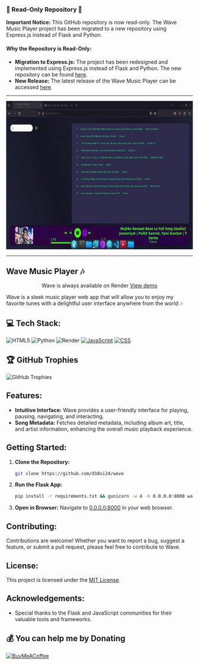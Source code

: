 
### 🚨 Read-Only Repository 🚨

**Important Notice:** This GitHub repository is now read-only. The Wave Music Player project has been migrated to a new repository using Express.js instead of Flask and Python. 

#### Why the Repository is Read-Only:
- **Migration to Express.js:** The project has been redesigned and implemented using Express.js instead of Flask and Python. The new repository can be found [here](https://github.com/d10xi24/wave-music-player/).
- **New Release:** The latest release of the Wave Music Player can be accessed [here](https://github.com/d10xi24/wave-music-player/releases/tag/v1.01).

---

<div align="center">
  <img height="400" width="800" src="https://github.com/d10xi24/wave/blob/main/wave.gif"  />
</div>

---
## Wave Music Player 🎶
<div align="center">
<p>Wave is always available on Render <a href="https://wave-f2co.onrender.com" target="_blank">View demo</a></p>
</div>

Wave is a sleek music player web app that will allow you to enjoy my favorite tunes with a delightful user interface anywhere from the world 🎶

## 💻 Tech Stack:
![HTML5](https://img.shields.io/badge/html5-%23E34F26.svg?style=plastic&logo=html5&logoColor=white) ![Python](https://img.shields.io/badge/python-3670A0?style=plastic&logo=python&logoColor=ffdd54) ![Render](https://img.shields.io/badge/Render-%46E3B7.svg?style=plastic&logo=render&logoColor=white)
[![JavaScript](https://img.shields.io/badge/JavaScript-333333?style=plastic&logo=javascript)](https://img.shields.io/badge/JavaScript-333333?style=plastic&logo=javascript)
[![CSS](https://img.shields.io/badge/CSS-1572B6?style=plastic&logo=css3&logoColor=white)](https://img.shields.io/badge/CSS-1572B6?style=plastic&logo=css3&logoColor=white)



## 🏆 GitHub Trophies
![GitHub Trophies](https://github-profile-trophy.vercel.app/?username=d10xi24&theme=radical&no-frame=false&no-bg=true&margin-w=4)

## Features:
- **Intuitive Interface:** Wave provides a user-friendly interface for playing, pausing, navigating, and interacting.
- **Song Metadata:** Fetches detailed metadata, including album art, title, and artist information, enhancing the overall music playback experience.

## Getting Started:
1. **Clone the Repository:**
   ```bash
   git clone https://github.com/d10xi24/wave
   ```

2. **Run the Flask App:**
   ```bash
   pip install -r requirements.txt && gunicorn -w 4 -b 0.0.0.0:8000 wave_1:app
   ```

3. **Open in Browser:**
   Navigate to [0.0.0.0:8000](http://0.0.0.0:8000) in your web browser.

## Contributing:
Contributions are welcome! Whether you want to report a bug, suggest a feature, or submit a pull request, please feel free to contribute to Wave.

## License:
This project is licensed under the [MIT License](https://github.com/d10xi24/Wave-Music-Player/blob/main/LICENSE).

## Acknowledgements:
- Special thanks to the Flask and JavaScript communities for their valuable tools and frameworks.

## 💰 You can help me by Donating
[![BuyMeACoffee](https://img.shields.io/badge/Buy%20Me%20a%20Coffee-ffdd00?style=for-the-badge&logo=buy-me-a-coffee&logoColor=black)](https://buymeacoffee.com/d10xi24)

